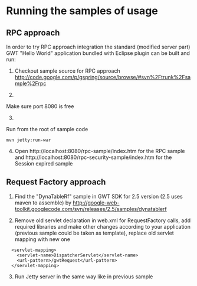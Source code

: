 # Running the samples of usage #

## RPC approach ##

In order to try RPC approach integration the standard (modified server part) GWT "Hello World" application bundled with Eclipse plugin can be built and run:

1. Checkout sample source for RPC approach
http://code.google.com/p/gspring/source/browse/#svn%2Ftrunk%2Fsample%2Frpc

2.
Make sure port 8080 is free

3.
Run from the root of sample code
```
mvn jetty:run-war
```

4. Open http://localhost:8080/rpc-sample/index.htm for the RPC sample and http://localhost:8080/rpc-security-sample/index.htm for the Session expired sample

## Request Factory approach ##
1. Find the "DynaTableRf" sample in GWT SDK for 2.5 version (2.5 uses maven to assemble) by http://google-web-toolkit.googlecode.com/svn/releases/2.5/samples/dynatablerf

2. Remove old servlet declaration in web.xml for RequestFactory calls, add required libraries and make other changes according to your application (previous sample could be taken as template), replace old servlet mapping with new one
```
  <servlet-mapping>
    <servlet-name>DispatcherServlet</servlet-name>
    <url-pattern>/gwtRequest</url-pattern>
  </servlet-mapping>
```

3. Run Jetty server in the same way like in previous sample